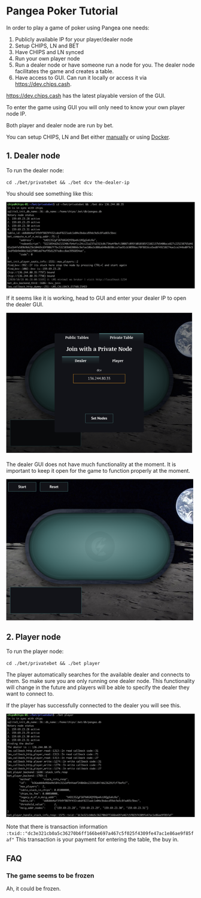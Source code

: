 # Pangea Poker Tutorial

In order to play a game of poker using Pangea one needs:

1. Publicly available IP for your player/dealer node
2. Setup CHIPS, LN and BET
2. Have CHIPS and LN synced
3. Run your own player node
4. Run a dealer node or have someone run a node for you. The dealer node facilitates the game and creates a table. 
5. Have access to GUI. Can run it locally or access it via https://dev.chips.cash.

https://dev.chips.cash has the latest playable version of the GUI. 

To enter the game using GUI you will only need to know your own player node IP.

Both player and dealer node are run by bet.

You can setup CHIPS, LN and Bet either [manually]() or using [Docker](https://github.com/chips-blockchain/docker).

## 1. Dealer node

To run the dealer node:

`cd ./bet/privatebet && ./bet dcv the-dealer-ip`

You should see something like this:

<img src="assets/dcv_output.png" width="800">

If it seems like it is working, head to GUI and enter your dealer IP to open the dealer GUI.

<img src="assets/dealer_ip.png" width="500">

The dealer GUI does not have much functionality at the moment. It is important to keep it open for the game to function properly at the moment.

<img src="assets/dealer_view.png" width="500">

## 2. Player node

To run the player node:

`cd ./bet/privatebet && ./bet player`

The player automatically searches for the available dealer and connects to them. So make sure you are only running one dealer node. This functionality will change in the future and players will be able to specify the dealer they want to connect to.

If the player has successfully connected to the dealer you will see this.

<img src="assets/player_terminal.png" width="800">

Note that there is transaction information `:txid::"dc3e321cb0a5c36270b6ff166be697a467c5f025f4309fe47ac1e86ae9f85faf"` This transaction is your payment for entering the table, the buy in.


## FAQ

### The game seems to be frozen

Ah, it could be frozen.

